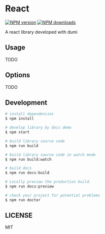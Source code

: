# React

[![NPM version](https://img.shields.io/npm/v/my-react.svg?style=flat)](https://npmjs.org/package/my-react)
[![NPM downloads](http://img.shields.io/npm/dm/my-react.svg?style=flat)](https://npmjs.org/package/my-react)

A react library developed with dumi

## Usage

TODO

## Options

TODO

## Development

```bash
# install dependencies
$ npm install

# develop library by docs demo
$ npm start

# build library source code
$ npm run build

# build library source code in watch mode
$ npm run build:watch

# build docs
$ npm run docs:build

# Locally preview the production build.
$ npm run docs:preview

# check your project for potential problems
$ npm run doctor
```

## LICENSE

MIT
